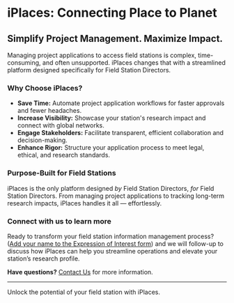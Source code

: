 # iPlaces: Connecting Place to Planet

## Simplify Project Management. Maximize Impact.

Managing project applications to access field stations is complex, time-consuming, and often unsupported. iPlaces changes that with a streamlined platform designed specifically for Field Station Directors. 

### Why Choose iPlaces?

- **Save Time:** Automate project application workflows for faster approvals and fewer headaches.
- **Increase Visibility:** Showcase your station's research impact and connect with global networks.
- **Engage Stakeholders:** Facilitate transparent, efficient collaboration and decision-making.
- **Enhance Rigor:** Structure your application process to meet legal, ethical, and research standards.

### Purpose-Built for Field Stations

iPlaces is the only platform designed *by* Field Station Directors, *for* Field Station Directors. From managing project applications to tracking long-term research impacts, iPlaces handles it all — effortlessly.

### Connect with us to learn more 

Ready to transform your field station information management process? ([Add your name to the Expression of Interest form](https://forms.gle/1BpnfVL1Pc3EcnMk6)) and we will follow-up to discuss how iPlaces can help you streamline operations and elevate your station’s research profile.

**Have questions?** [Contact Us](erin@metadatagamechangers.com) for more information.

---
Unlock the potential of your field station with iPlaces.
